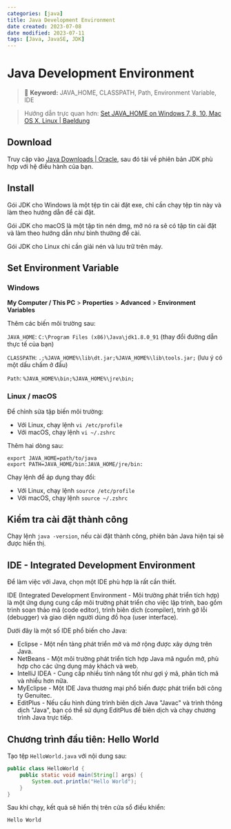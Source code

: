 ```yaml
---
categories: [java]
title: Java Development Environment
date created: 2023-07-08
date modified: 2023-07-11
tags: [Java, JavaSE, JDK]
---
```


# Java Development Environment

> 📌 **Keyword:** JAVA_HOME, CLASSPATH, Path, Environment Variable, IDE

> Hướng dẫn trực quan hơn: [Set JAVA\_HOME on Windows 7, 8, 10, Mac OS X, Linux | Baeldung](https://www.baeldung.com/java-home-on-windows-7-8-10-mac-os-x-linux)

## Download

Truy cập vào [Java Downloads | Oracle](https://www.oracle.com/java/technologies/downloads/#java8), sau đó tải về phiên bản JDK phù hợp với hệ điều hành của bạn.

## Install

Gói JDK cho Windows là một tệp tin cài đặt exe, chỉ cần chạy tệp tin này và làm theo hướng dẫn để cài đặt.

Gói JDK cho macOS là một tập tin nén dmg, mở nó ra sẽ có tập tin cài đặt và làm theo hướng dẫn như bình thường để cài.

Gói JDK cho Linux chỉ cần giải nén và lưu trữ trên máy.

## Set Environment Variable

### Windows

**My Computer / This PC** > **Properties** > **Advanced** > **Environment Variables**

Thêm các biến môi trường sau:

`JAVA_HOME`: `C:\Program Files (x86)\Java\jdk1.8.0_91` (thay đổi đường dẫn thực tế của bạn)

`CLASSPATH`: `.;%JAVA_HOME%\lib\dt.jar;%JAVA_HOME%\lib\tools.jar;` (lưu ý có một dấu chấm ở đầu)

`Path`: `%JAVA_HOME%\bin;%JAVA_HOME%\jre\bin;`

### Linux / macOS

Để chỉnh sửa tập biến môi trường:
- Với Linux, chạy lệnh `vi /etc/profile` 
- Với macOS, chạy lệnh `vi ~/.zshrc` 

Thêm hai dòng sau:

```shell
export JAVA_HOME=path/to/java
export PATH=JAVA_HOME/bin:JAVA_HOME/jre/bin:
```

Chạy lệnh để áp dụng thay đổi:
- Với Linux, chạy lệnh `source /etc/profile` 
- Với macOS, chạy lệnh `source ~/.zshrc` 

## Kiểm tra cài đặt thành công

Chạy lệnh `java -version`, nếu cài đặt thành công, phiên bản Java hiện tại sẽ được hiển thị.

## IDE - Integrated Development Environment

Để làm việc với Java, chọn một IDE phù hợp là rất cần thiết.

IDE (Integrated Development Environment - Môi trường phát triển tích hợp) là một ứng dụng cung cấp môi trường phát triển cho việc lập trình, bao gồm trình soạn thảo mã (code editor), trình biên dịch (compiler), trình gỡ lỗi (debugger) và giao diện người dùng đồ họa (user interface).

Dưới đây là một số IDE phổ biến cho Java:

- Eclipse - Một nền tảng phát triển mở và mở rộng được xây dựng trên Java.
- NetBeans - Một môi trường phát triển tích hợp Java mã nguồn mở, phù hợp cho các ứng dụng máy khách và web.
- IntelliJ IDEA - Cung cấp nhiều tính năng tốt như gợi ý mã, phân tích mã và nhiều hơn nữa.
- MyEclipse - Một IDE Java thương mại phổ biến được phát triển bởi công ty Genuitec.
- EditPlus - Nếu cấu hình đúng trình biên dịch Java "Javac" và trình thông dịch "Java", bạn có thể sử dụng EditPlus để biên dịch và chạy chương trình Java trực tiếp.

## Chương trình đầu tiên: Hello World

Tạo tệp `HelloWorld.java` với nội dung sau:

```java
public class HelloWorld {
    public static void main(String[] args) {
        System.out.println("Hello World");
    }
}
```

Sau khi chạy, kết quả sẽ hiển thị trên cửa sổ điều khiển:

```
Hello World
```
